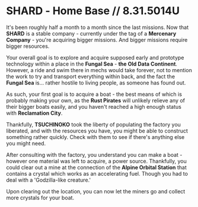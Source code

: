 # SHARD - ‏Home Base // 8.31.5014U

It's been roughly half a month to a month since the last missions. Now that **SHARD** is a stable company - currently under the tag of a **Mercenary Company** - you're acquiring bigger missions. And bigger missions require bigger resources.

Your overall goal is to explore and acquire supposed early and prototype technology within a place in the **Fungal Sea** - **the Old Data Continent**. However, a ride and swim there in mechs would take forever, not to mention the work to try and transport everything within back, and the fact the **Fungal Sea** is... rather hostile to living people, as someone has found out.

As such, your first goal is to acquire a boat - the best means of which is probably making your own, as the **Rust Pirates** will unlikely relieve any of their bigger boats easily, and you haven't reached a high enough status with **Reclamation City**. 

Thankfully, **TSUCHINOKO** took the liberty of populating the factory you liberated, and with the resources you have, you might be able to construct something rather quickly. Check with them to see if there's anything else you might need.

After consulting with the factory, you understand you can make a boat - however one material was left to acquire, a power source. Thankfully, you could clear out a mine at the connection of the **Alpine Orbital Station** that contains a crystal which works as an accelerating fuel. Though you had to deal with a 'Godzilla-like creature.'

Upon clearing out the location, you can now let the miners go and collect more crystals for your boat.